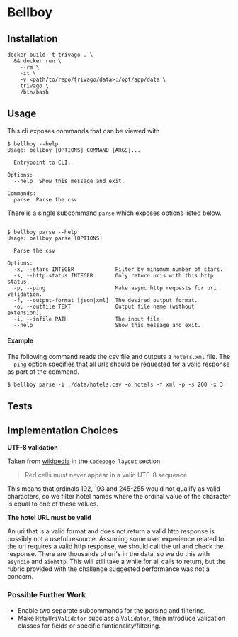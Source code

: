 # Bellboy

## Installation

```
docker build -t trivago . \
  && docker run \
    --rm \
    -it \
    -v <path/to/repo/trivago/data>:/opt/app/data \
    trivago \
    /bin/bash
```


## Usage

This cli exposes commands that can be viewed with 

```
$ bellboy --help
Usage: bellboy [OPTIONS] COMMAND [ARGS]...

  Entrypoint to CLI.

Options:
  --help  Show this message and exit.

Commands:
  parse  Parse the csv
```

There is a single subcommand `parse` which exposes options listed below.
```

$ bellboy parse --help
Usage: bellboy parse [OPTIONS]

  Parse the csv

Options:
  -x, --stars INTEGER             Filter by minimum number of stars.
  -s, --http-status INTEGER       Only return uris with this http status.
  -p, --ping                      Make async http requests for uri validation.
  -f, --output-format [json|xml]  The desired output format.
  -o, --outfile TEXT              Output file name (without extension).
  -i, --infile PATH               The input file.
  --help                          Show this message and exit.
```

#### Example

The following command reads the csv file and outputs a `hotels.xml` file. The `--ping` option specifies that all urls should be requested for a valid response as part of the command.

```
$ bellboy parse -i ./data/hotels.csv -o hotels -f xml -p -s 200 -x 3
```

## Tests

## Implementation Choices

**UTF-8 validation**

Taken from [wikipedia](https://en.wikipedia.org/wiki/UTF-8) in the `Codepage layout` section

> Red cells must never appear in a valid UTF-8 sequence

This means that ordinals 192, 193 and 245-255 would not qualify as valid characters, so we filter hotel names where the ordinal value of the character is equal to one of these values.

**The hotel URL must be valid**

An uri that is a valid format and does not return a valid http response is possibly not a useful resource. Assuming some user experience related to the uri requires a valid http response, we should call the url and check the response. There are thousands of uri's in the data, so we do this with `asyncio` and `aiohttp`. This will still take a while for all calls to return, but the rubric provided with the challenge suggested performance was not a concern.

### Possible Further Work

- Enable two separate subcommands for the parsing and filtering.
- Make `HttpUriValidator` subclass a `Validator`, then introduce validation classes for fields or specific funtionality/filtering.
